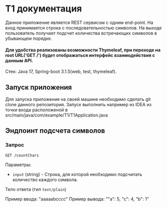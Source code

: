 # T1 документация
Данное приложение является REST сервисом с одним end-point. На вход принимается строка с последовательностью символов. На выходе пользователь
получает подсчет количества встречающих символов в убывающем порядке. 

#### Для удобства реализованы возможности Thymeleaf, при переходе на root URL('GET /') будет отображаться интерфейс взаимодействия с данным API.

Стек: Java 17, Spring-boot 3.1.5(web, test, thymeleaf).
## Запуск приложения
Для запуска приложения на своей машине необходимо сделать git clone данного репозитория. Запуск выполнить например из IDEA из точки входа 
расположеной в src/main/java/com/example/T1/T1Application.java 
## Эндпоинт подсчета символов
### Запрос

`GET /countChars`

Параметры:
- `input` (string) - Строка, для которой необходимо подсчитать количество каждого символа.
  
Тело ответа (тип `text/plain`)
  
Пример ввода: "aaaaabcccc"
Пример вывода: ""a\": 5, \"c\": 4, \"b\": 1"




 
